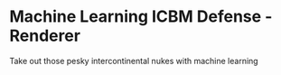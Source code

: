 # Machine Learning ICBM Defense - Renderer
 Take out those pesky intercontinental nukes with machine learning
